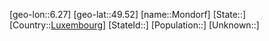 ﻿---
location: [49.52,6.27]
type: City
tags:
- geo/City


SpocWebEntityId: 32551
isDeleted: false
confidential: public

---
[geo-lon::6.27]
[geo-lat::49.52]
[name::Mondorf]
[State::]
[Country::[Luxembourg](geo/Continent/Europe/Luxembourg.md)]
[StateId::]
[Population::]
[Unknown::]

